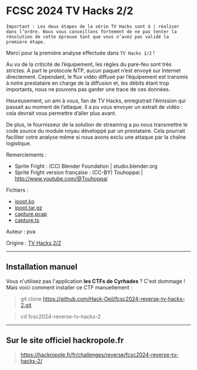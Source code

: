 # FCSC 2024 TV Hacks 2/2

```
Important : Les deux étapes de la série TV Hacks sont à | réaliser dans l’ordre. Nous vous conseillons fortement de ne pas tenter la résolution de cette épreuve tant que vous n’avez pas validé la première étape.
```

Merci pour la première analyse effectuée dans ```TV Hacks 1/2``` !

Au vu de la criticité de l’équipement, les règles du pare-feu sont très strictes. A part le protocole NTP, aucun paquet n’est envoyé sur Internet directement. Cependant, le flux vidéo diffusé par l’équipement est transmis à notre prestataire en charge de la diffusion et, les débits étant trop importants, nous ne pouvons pas garder une trace de ces données.

Heureusement, un ami à vous, fan de TV Hacks, enregistrait l’émission qui passait au moment de l’attaque. Il a pu vous envoyer un extrait de vidéo : cela devrait vous permettre d’aller plus avant.

De plus, le fournisseur de la solution de streaming a pu nous transmettre le code source du module noyau développé par un prestataire. Cela pourrait faciliter votre analyse même si nous avons exclu une attaque par la chaîne logistique.

Remerciements :

- Sprite Fright : (CC) Blender Foundation | studio.blender.org
- Sprite Fright version française : (CC-BY) Touhoppai | http://www.youtube.com/@Touhoppai



Fichiers :
- [ipopt.ko](ipopt.ko)
- [ipopt.tar.gz](ipopt.tar.gz)
- [capture.pcap](capture.pcap)
- [capture.ts](capture.ts)



Auteur : pva

Origine : [TV Hacks 2/2](https://hackropole.fr/fr/challenges/reverse/fcsc2024-reverse-tv-hacks-2/)


-----------


## Installation manuel
Vous n'utilisez pas l'application **les CTFs de Cyrhades** ? C'est dommage !
Mais voici comment installer ce CTF manuellement :

> git clone https://github.com/Hack-Oeil/fcsc2024-reverse-tv-hacks-2.git

> cd fcsc2024-reverse-tv-hacks-2


-----------

## Sur le site officiel hackropole.fr
> https://hackropole.fr/fr/challenges/reverse/fcsc2024-reverse-tv-hacks-2/